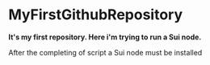 # MyFirstGithubRepository

**It's my first repository. Here i'm trying to run a Sui node.**


After the completing of script a Sui node must be installed
